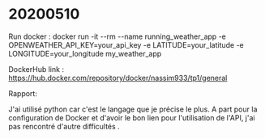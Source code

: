 # 20200510

Run docker : docker run -it --rm --name running_weather_app -e OPENWEATHER_API_KEY=your_api_key -e LATITUDE=your_latitude -e LONGITUDE=your_longitude my_weather_app


DockerHub link : https://hub.docker.com/repository/docker/nassim933/tp1/general

Rapport: 

J'ai utilisé python car c'est le langage que je précise le plus. A part pour la configuration de Docker et d'avoir le bon lien pour l'utilisation de l'API, j'ai pas rencontré d'autre difficultés . 
